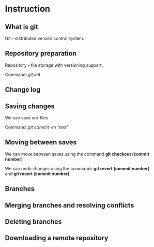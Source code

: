 # Instruction

## What is git

Git - distributed version control system.

## Repository preparation

Repository - file storage with versioning support.


Command: *git init*

## Change log

## Saving changes

We can save our files

Command: *git commit -m "text"*

## Moving between saves

We can move between saves using the command **git checkout (commit number)**

We can undo changes using the commands **git revert (commit number)** and **git resert (commit number)**


## Branches

## Merging branches and resolving conflicts

## Deleting branches

## Downloading a remote repository
